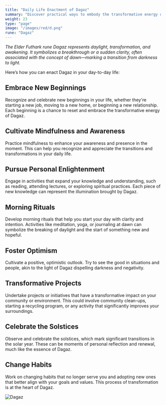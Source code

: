 ```yaml
---
title: "Daily Life Enactment of Dagaz"
summary: "Discover practical ways to embody the transformative energy of the Dagaz rune in your daily life. Embrace new beginnings, cultivate mindfulness, and pursue personal enlightenment. Establish morning rituals, foster optimism, and undertake transformative projects. Celebrate the solstices and work on changing habits to align with your goals and values. Harness Dagaz's themes of renewal, illumination, and positive change to enhance your personal growth and well-being."
weight: 23
type: "page"
image: "/images/red/d.png"
rune: "Dagaz"
---
```


*The Elder Futhark rune Dagaz represents daylight, transformation, and awakening. It symbolizes a breakthrough or a sudden clarity, often associated with the concept of dawn—marking a transition from darkness to light.*

Here’s how you can enact Dagaz in your day-to-day life:

## Embrace New Beginnings

Recognize and celebrate new beginnings in your life, whether they're starting a new job, moving to a new home, or beginning a new relationship. Each beginning is a chance to reset and embrace the transformative energy of Dagaz.

## Cultivate Mindfulness and Awareness

Practice mindfulness to enhance your awareness and presence in the moment. This can help you recognize and appreciate the transitions and transformations in your daily life.

## Pursue Personal Enlightenment

Engage in activities that expand your knowledge and understanding, such as reading, attending lectures, or exploring spiritual practices. Each piece of new knowledge can represent the illumination brought by Dagaz.

## Morning Rituals

Develop morning rituals that help you start your day with clarity and intention. Activities like meditation, yoga, or journaling at dawn can symbolize the breaking of daylight and the start of something new and hopeful.

## Foster Optimism

Cultivate a positive, optimistic outlook. Try to see the good in situations and people, akin to the light of Dagaz dispelling darkness and negativity.

## Transformative Projects

Undertake projects or initiatives that have a transformative impact on your community or environment. This could involve community clean-ups, starting a recycling program, or any activity that significantly improves your surroundings.

## Celebrate the Solstices

Observe and celebrate the solstices, which mark significant transitions in the solar year. These can be moments of personal reflection and renewal, much like the essence of Dagaz.

## Change Habits

Work on changing habits that no longer serve you and adopting new ones that better align with your goals and values. This process of transformation is at the heart of Dagaz.

![Dagaz](/images/jelling/d.webp "Dagaz")

